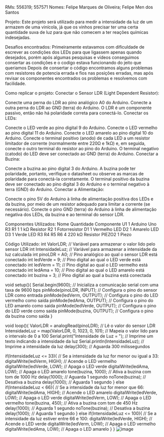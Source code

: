 RMs: 556319; 557571 Nomes: Felipe Marques de Oliveira; Felipe Men dos Santos

Projeto:
Este projeto será utilizado para medir a intensidade da luz de um armazem de uma vinícola, já que os vinhos precisar ter uma certa quantidade suva de luz para que não comecem a ter reações químicas indesejadas.

Desafios encontrados:
Primeiramente estavamos com dificuldade de escrever as condições dos LEDs para que ligassem apenas quando desejados, porém após algumas pesquisas e vídeos conseguimos consertar as condições e o codígo estava funcionando do jeito que queriamos
Depois de consertar o código encontramos alguns problemas com resistores de potencia errada e fios nas posições erradas, mas após revisar os componentes encontrados os problemas e resolvemos com facilidade.

Como replicar o projeto:
Conectar o Sensor LDR (Light Dependent Resistor):

Conecte uma perna do LDR ao pino analógico A0 do Arduino.
Conecte a outra perna do LDR ao GND (terra) do Arduino.
O LDR é um componente passivo, então não há polaridade correta para conectá-lo.
Conectar os LEDs:

Conecte o LED verde ao pino digital 9 do Arduino.
Conecte o LED vermelho ao pino digital 11 do Arduino.
Conecte o LED amarelo ao pino digital 10 do Arduino.
Conecte o terminal positivo (anodo) de cada LED a um resistor limitador de corrente (normalmente entre 220Ω e 1kΩ) e, em seguida, conecte o outro terminal do resistor ao pino do Arduino. O terminal negativo (catodo) do LED deve ser conectado ao GND (terra) do Arduino.
Conectar a Buzina:

Conecte a buzina ao pino digital 3 do Arduino.
A buzina pode ter polaridade, portanto, verifique o datasheet ou observe as marcas de polaridade para conectá-la corretamente. O terminal positivo da buzina deve ser conectado ao pino digital 3 do Arduino e o terminal negativo à terra (GND) do Arduino.
Conectar a Alimentação:

Conecte o pino 5V do Arduino à linha de alimentação positiva dos LEDs e da buzina, por meio de um resistor adequado para limitar a corrente (se necessário).
Conecte o pino GND (terra) do Arduino à linha de alimentação negativa dos LEDs, da buzina e ao terminal do sensor LDR.

Componentes Utilizados:
Nome	Quantidade	Componente
U1	      1	      Arduino Uno R3
R1	      1	      1 kΩ Resistor
R2	      1	      Fotorresistor
D1	      1	      Vermelho LED
D2	      1	      Amarelo LED
D3	      1	      Verde LED
R3
R4
R5
R6	      4	      220 kΩ Resistor
PIEZO2	  1      	Piezo


Código Utilizado:
int ValorLDR;        // Variável para armazenar o valor lido pelo sensor LDR
int IntensidadeLuz;  // Variável para armazenar a intensidade da luz calculada
int pinoLDR = A0;    // Pino analógico ao qual o sensor LDR está conectado
int ledVerde = 9;    // Pino digital ao qual o LED verde está conectado
int ledVerm = 11;    // Pino digital ao qual o LED vermelho está conectado
int ledAma = 10;     // Pino digital ao qual o LED amarelo está conectado
int buzina = 3;      // Pino digital ao qual a buzina está conectada

void setup(){
  Serial.begin(9600);        // Inicializa a comunicação serial com uma taxa de 9600 bps
  pinMode(pinoLDR, INPUT);    // Configura o pino do sensor LDR como entrada
  pinMode(ledVerm, OUTPUT);   // Configura o pino do LED vermelho como saída
  pinMode(ledAma, OUTPUT);    // Configura o pino do LED amarelo como saída
  pinMode(ledVerde, OUTPUT);  // Configura o pino do LED verde como saída
  pinMode(buzina, OUTPUT);    // Configura o pino da buzina como saída
}

void loop(){
  ValorLDR = analogRead(pinoLDR);                // Lê o valor do sensor LDR
  IntensidadeLuz = map(ValorLDR, 0, 1023, 0, 101); // Mapeia o valor lido para o intervalo de 0 a 100
  Serial.print("Intensidade de Luz = ");         // Imprime um texto indicando a intensidade da luz
  Serial.println(IntensidadeLuz);                // Imprime a intensidade da luz
  delay(300);                                     // Aguarda 300 milissegundos

  if(IntensidadeLuz <= 33){  // Se a intensidade da luz for menor ou igual a 33:
    digitalWrite(ledVerm, HIGH);  // Acende o LED vermelho
    digitalWrite(ledVerde, LOW);   // Apaga o LED verde
    digitalWrite(ledAma, LOW);     // Apaga o LED amarelo
    tone(buzina, 1000);            // Ativa a buzina com tom de 1000 Hz
    delay(1000);                   // Aguarda 1 segundo
    noTone(buzina);                // Desativa a buzina
    delay(1000);                   // Aguarda 1 segundo
  }
  else if(IntensidadeLuz < 66){   // Se a intensidade da luz for menor que 66:
    digitalWrite(ledAma, HIGH);   // Acende o LED amarelo
    digitalWrite(ledVerde, LOW);  // Apaga o LED verde
    digitalWrite(ledVerm, LOW);   // Apaga o LED vermelho
    tone(buzina, 450);             // Ativa a buzina com tom de 450 Hz
    delay(1000);                   // Aguarda 1 segundo
    noTone(buzina);                // Desativa a buzina
    delay(1000);                   // Aguarda 1 segundo
  }
  else if(IntensidadeLuz <= 100){ // Se a intensidade da luz estiver entre 66 e 100:
    digitalWrite(ledVerde, HIGH); // Acende o LED verde
    digitalWrite(ledVerm, LOW);   // Apaga o LED vermelho
    digitalWrite(ledAma, LOW);    // Apaga o LED amarelo
  }
}
![image](https://github.com/FelipeMen10/CP1-Edge-Computing/assets/153327403/fc91e7d9-5c2e-4247-9d51-d1bc4b1e77df)
